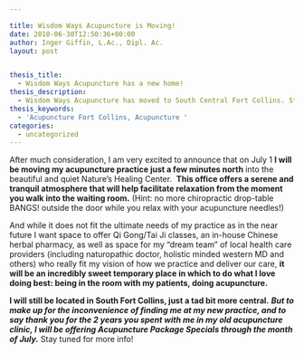 ```yaml
---

title: Wisdom Ways Acupuncture is Moving!
date: 2010-06-30T12:50:36+00:00
author: Inger Giffin, L.Ac., Dipl. Ac.
layout: post


thesis_title:
  - Wisdom Ways Acupuncture has a new home!
thesis_description:
  - Wisdom Ways Acupuncture has moved to South Central Fort Collins. Still conveniently serving Loveland and Windsor as well.
thesis_keywords:
  - 'Acupuncture Fort Collins, Acupuncture '
categories:
  - uncategorized
---
```

After much consideration, I am very excited to announce that on July 1 **I will be moving my acupuncture practice just a few minutes north** into the beautiful and quiet Nature&#8217;s Healing Center.  **This office offers a serene and tranquil atmosphere that will help facilitate relaxation from the moment you walk into the waiting room.** (Hint: no more chiropractic drop-table BANGS! outside the door while you relax with your acupuncture needles!)

And while it does not fit the ultimate needs of my practice as in the near future I want space to offer Qi Gong/Tai Ji classes, an in-house Chinese herbal pharmacy, as well as space for my &#8220;dream team&#8221; of local health care providers (including naturopathic doctor, holistic minded western MD and others) who really fit my vision of how we practice and deliver our care, **it will be an incredibly sweet temporary place in which to do what I love doing best: being in the room with my patients, doing acupuncture.**

**I will still be located in South Fort Collins, just a tad bit more central.** **_But to make up for the inconvenience of finding me at my new practice, and to say thank you for the 2 years you spent with me in my old acupuncture clinic, I will be offering Acupuncture Package Specials through the month of July._** Stay tuned for more info!

<p style="text-align: center;">
  <strong> </strong>
</p>